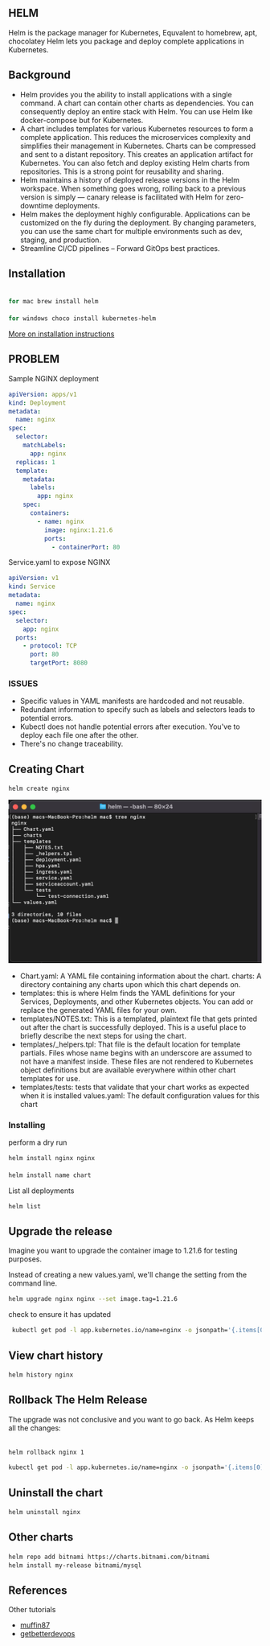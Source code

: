 ## HELM

Helm is the package manager for Kubernetes,
Equvalent to homebrew, apt, chocolatey
Helm lets you package and deploy complete applications in Kubernetes.

## Background

- Helm provides you the ability to install applications with a single command. A chart can contain other charts as dependencies. You can consequently deploy an entire stack with Helm. You can use Helm like docker-compose but for Kubernetes.
- A chart includes templates for various Kubernetes resources to form a complete application. This reduces the microservices complexity and simplifies their management in Kubernetes.
  Charts can be compressed and sent to a distant repository. This creates an application artifact for Kubernetes. You can also fetch and deploy existing Helm charts from repositories. This is a strong point for reusability and sharing.
- Helm maintains a history of deployed release versions in the Helm workspace. When something goes wrong, rolling back to a previous version is simply — canary release is facilitated with Helm for zero-downtime deployments.
- Helm makes the deployment highly configurable. Applications can be customized on the fly during the deployment. By changing parameters, you can use the same chart for multiple environments such as dev, staging, and production.
- Streamline CI/CD pipelines – Forward GitOps best practices.

## Installation

```bash

for mac brew install helm

for windows choco install kubernetes-helm

```

[More on installation instructions](https://helm.sh/docs/intro/install/)

## PROBLEM

Sample NGINX deployment

```yaml
apiVersion: apps/v1
kind: Deployment
metadata:
  name: nginx
spec:
  selector:
    matchLabels:
      app: nginx
  replicas: 1
  template:
    metadata:
      labels:
        app: nginx
    spec:
      containers:
        - name: nginx
          image: nginx:1.21.6
          ports:
            - containerPort: 80
```

Service.yaml to expose NGINX

```yaml
apiVersion: v1
kind: Service
metadata:
  name: nginx
spec:
  selector:
    app: nginx
  ports:
    - protocol: TCP
      port: 80
      targetPort: 8080
```

### ISSUES

- Specific values in YAML manifests are hardcoded and not reusable.
- Redundant information to specify such as labels and selectors leads to potential errors.
- Kubectl does not handle potential errors after execution. You've to deploy each file one after the other.
- There's no change traceability.

## Creating Chart

```bash
helm create nginx
```

![alt text for screen readers](/images/tree.png "Text to show on mouseover")

- Chart.yaml: A YAML file containing information about the chart.
  charts: A directory containing any charts upon which this chart depends on.
- templates: this is where Helm finds the YAML definitions for your Services, Deployments, and other Kubernetes objects. You can add or replace the generated YAML files for your own.
- templates/NOTES.txt: This is a templated, plaintext file that gets printed out after the chart is successfully deployed. This is a useful place to briefly describe the next steps for using the chart.
- templates/\_helpers.tpl: That file is the default location for template partials. Files whose name begins with an underscore are assumed to not have a manifest inside. These files are not rendered to Kubernetes object definitions but are available everywhere within other chart templates for use.
- templates/tests: tests that validate that your chart works as expected when it is installed
  values.yaml: The default configuration values for this chart

### Installing

perform a dry run

```bash
helm install nginx nginx

helm install name chart
```

List all deployments

```bash
helm list

```

## Upgrade the release

Imagine you want to upgrade the container image to 1.21.6 for testing purposes.

Instead of creating a new values.yaml, we'll change the setting from the command line.

```bash
helm upgrade nginx nginx --set image.tag=1.21.6
```

check to ensure it has updated

```bash
 kubectl get pod -l app.kubernetes.io/name=nginx -o jsonpath='{.items[0].spec.containers[0].image}'
```

## View chart history

```bash
helm history nginx
```

## Rollback The Helm Release

The upgrade was not conclusive and you want to go back. As Helm keeps all the changes:

```bash

helm rollback nginx 1
```

```bash
kubectl get pod -l app.kubernetes.io/name=nginx -o jsonpath='{.items[0].spec.containers[0].image}'
```

## Uninstall the chart

```bash
helm uninstall nginx
```

## Other charts

```bash
helm repo add bitnami https://charts.bitnami.com/bitnami
helm install my-release bitnami/mysql
```

## References

Other tutorials

- [muffin87](https://github.com/muffin87/helm-tutorial)
- [getbetterdevops](https://getbetterdevops.io/helm-quickstart-tutorial/)
